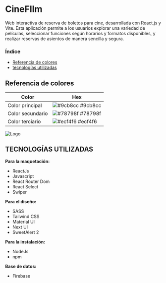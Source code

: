 
# CineFIlm

Web interactiva de reserva de boletos para cine, desarrollada con React.js y Vite. Esta aplicación permite a los usuarios explorar una variedad de películas, seleccionar funciones según horarios y formatos disponibles, y realizar reservas de asientos de manera sencilla y segura.

### Índice
- [Referencia de colores](#referencia-de-colores)
- [tecnologías utilizadas](#tecnologías-utilizadas)

## Referencia de colores

| Color             | Hex                                                                |
| ----------------- | ------------------------------------------------------------------ |
| Color principal | ![#9cb8cc](https://via.placeholder.com/10/9cb8cc?text=+) #9cb8cc |
| Color secundario | ![#78798f](https://via.placeholder.com/10/78798f?text=+)  	#78798f |
| Color terciario  | ![#ecf4f6](https://via.placeholder.com/10/ecf4f6?text=+) #ecf4f6 |




![Logo]()



## TECNOLOGÍAS UTILIZADAS

**Para la maquetación:**
- ReactJs
- Javascript
- React Router Dom
- React Select
- Swiper

**Para el diseño:**
- SASS
- Tailwind CSS
- Material UI
- Next UI
- SweetAlert 2

**Para la instalación:**
- NodeJs
- npm

**Base de datos:**
- Firebase

